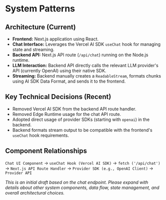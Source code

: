 # System Patterns

## Architecture (Current)

-   **Frontend:** Next.js application using React.
-   **Chat Interface:** Leverages the Vercel AI SDK `useChat` hook for managing state and streaming.
-   **Backend API:** Next.js API route (`/api/chat`) running on the Node.js runtime.
-   **LLM Interaction:** Backend API directly calls the relevant LLM provider's API (currently OpenAI) using their native SDK.
-   **Streaming:** Backend manually creates a `ReadableStream`, formats chunks using AI SDK Data Format, and sends it to the frontend.

## Key Technical Decisions (Recent)

-   Removed Vercel AI SDK from the backend API route handler.
-   Removed Edge Runtime usage for the chat API route.
-   Adopted direct usage of provider SDKs (starting with `openai`) in the backend.
-   Backend formats stream output to be compatible with the frontend's `useChat` hook requirements.

## Component Relationships

`Chat UI Component` -> `useChat Hook (Vercel AI SDK)` -> `fetch ('/api/chat')` -> `Next.js API Route Handler` -> `Provider SDK (e.g., OpenAI Client)` -> `Provider API`

_This is an initial draft based on the chat endpoint. Please expand with details about other system components, data flow, state management, and overall architectural choices._ 